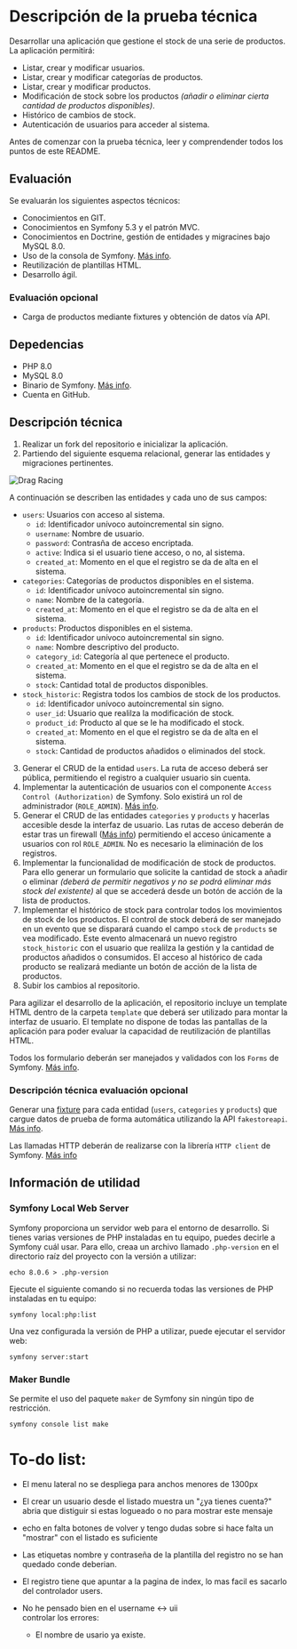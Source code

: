 # Descripción de la prueba técnica
Desarrollar una aplicación que gestione el stock de una serie de productos. La aplicación permitirá:
- Listar, crear y modificar usuarios.
- Listar, crear y modificar categorías de productos.
- Listar, crear y modificar productos.
- Modificación de stock sobre los productos *(añadir o eliminar cierta cantidad de productos disponibles)*.
- Histórico de cambios de stock.
- Autenticación de usuarios para acceder al sistema.

Antes de comenzar con la prueba técnica, leer y comprendender todos los puntos de este README.
## Evaluación
Se evaluarán los siguientes aspectos técnicos:
- Conocimientos en GIT.
- Conocimientos en Symfony 5.3 y el patrón MVC.
- Conocimientos en Doctrine, gestión de entidades y migracines bajo MySQL 8.0.
- Uso de la consola de Symfony. [Más info](https://symfony.com/doc/current/components/console.html).
- Reutilización de plantillas HTML.
- Desarrollo ágil.
### Evaluación opcional
- Carga de productos mediante fixtures y obtención de datos vía API.
## Depedencias
- PHP 8.0
- MySQL 8.0
- Binario de Symfony. [Más info](https://symfony.com/download).
- Cuenta en GitHub.
## Descripción técnica
1. Realizar un fork del repositorio e inicializar la aplicación.
2. Partiendo del siguiente esquema relacional, generar las entidades y migraciones pertinentes.

![Drag Racing](./public/eer.png)

A continuación se describen las entidades y cada uno de sus campos:
- `users`: Usuarios con acceso al sistema.
    - `id`: Identificador unívoco autoincremental sin signo.
    - `username`: Nombre de usuario.
    - `password`: Contrasña de acceso encriptada.
    - `active`: Indica si el usuario tiene acceso, o no, al sistema.
    - `created_at`: Momento en el que el registro se da de alta en el sistema.
- `categories`: Categorías de productos disponibles en el sistema.
    - `id`: Identificador unívoco autoincremental sin signo.
    - `name`: Nombre de la categoría.
    - `created_at`: Momento en el que el registro se da de alta en el sistema.
- `products`: Productos disponibles en el sistema.
    - `id`: Identificador unívoco autoincremental sin signo.
    - `name`: Nombre descriptivo del producto.
    - `category_id`: Categoría al que pertenece el producto.
    - `created_at`: Momento en el que el registro se da de alta en el sistema.
    - `stock`: Cantidad total de productos disponibles.
- `stock_historic`: Registra todos los cambios de stock de los productos.
    - `id`: Identificador unívoco autoincremental sin signo.
    - `user_id`: Usuario que realilza la modificación de stock.
    - `product_id`: Producto al que se le ha modificado el stock.
    - `created_at`: Momento en el que el registro se da de alta en el sistema.
    - `stock`: Cantidad de productos añadidos o eliminados del stock.

3. Generar el CRUD de la entidad `users`. La ruta de acceso deberá ser pública, permitiendo el registro a cualquier usuario sin cuenta.
4. Implementar la autenticación de usuarios con el componente `Access Control (Authorization)` de Symfony. Solo existirá un rol de administrador (`ROLE_ADMIN`). [Más info](https://symfony.com/doc/current/security.html#access-control-authorization).
5. Generar el CRUD de las entidades `categories` y `products` y hacerlas accesible desde la interfaz de usuario. Las rutas de acceso deberán de estar tras un firewall ([Más info](https://symfony.com/doc/current/security.html#the-firewall)) permitiendo el acceso únicamente a usuarios con rol `ROLE_ADMIN`. No es necesario la eliminación de los registros.
6. Implementar la funcionalidad de modificación de stock de productos. Para ello generar un formulario que solicite la cantidad de stock a añadir o eliminar *(deberá de permitir negativos y no se podrá eliminar más stock del existente)* al que se accederá desde un botón de acción de la lista de productos.
7. Implementar el histórico de stock para controlar todos los movimientos de stock de los productos. El control de stock deberá de ser manejado en un evento que se disparará cuando el campo `stock` de `products` se vea modificado. Este evento almacenará un nuevo registro `stock_historic` con el usuario que realilza la gestión y la cantidad de productos añadidos o consumidos. El acceso al histórico de cada producto se realizará mediante un botón de acción de la lista de productos.
8. Subir los cambios al repositorio.

Para agilizar el desarrollo de la aplicación, el repositorio incluye un template HTML dentro de la carpeta `template` que deberá ser utilizado para montar la interfaz de usuario. El template no dispone de todas las pantallas de la aplicación para poder evaluar la capacidad de reutilización de plantillas HTML.

Todos los formulario deberán ser manejados y validados con los `Forms` de Symfony. [Más info](https://symfony.com/doc/current/forms.html).
### Descripción técnica evaluación opcional
Generar una [fixture](https://symfony.com/bundles/DoctrineFixturesBundle/current/index.html) para cada entidad (`users`, `categories` y `products`) que cargue datos de prueba de forma automática utilizando la API `fakestoreapi`. [Más info](https://fakestoreapi.com/).

Las llamadas HTTP deberán de realizarse con la librería `HTTP client` de Symfony. [Más info](https://symfony.com/doc/current/http_client.html)

## Información de utilidad
### Symfony Local Web Server
Symfony proporciona un servidor web para el entorno de desarrollo. 
Si tienes varias versiones de PHP instaladas en tu equipo, puedes decirle a Symfony cuál usar. Para ello, creaa un archivo llamado `.php-version` en el directorio raíz del proyecto con la versión a utilizar:
```
echo 8.0.6 > .php-version
```
Ejecute el siguiente comando si no recuerda todas las versiones de PHP instaladas en tu equipo:
```
symfony local:php:list

```
Una vez configurada la versión de PHP a utilizar, puede ejecutar el servidor web:
```
symfony server:start
```
### Maker Bundle
Se permite el uso del paquete `maker` de Symfony sin ningún tipo de restricción.
```
symfony console list make
```
# To-do list:
- El menu lateral no se despliega para anchos menores de 1300px 
- El crear un usuario desde el listado muestra un "¿ya tienes cuenta?" abria que distiguir si estas logueado o no para mostrar este mensaje
- echo en falta botones de volver y tengo dudas sobre si hace falta un "mostrar" con el listado es suficiente
- Las etiquetas nombre y contraseña de la plantilla del registro no se han quedado conde deberian.  
- El registro tiene que apuntar a la pagina de index, lo mas facil es sacarlo del controlador users.

- No he pensado bien en el username <-> uii  
controlar los errores:  
    - El nombre de usario ya existe.  

